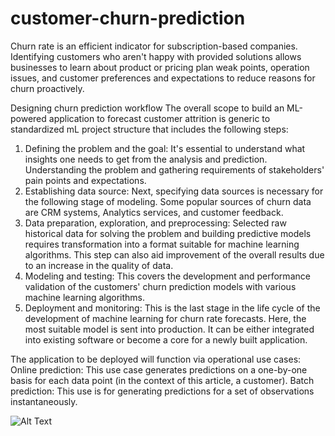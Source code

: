 # customer-churn-prediction

Churn rate is an efficient indicator for subscription-based companies. Identifying customers who aren't happy with provided solutions allows businesses to learn about product or pricing plan weak points, operation issues, and customer preferences and expectations to reduce reasons for churn proactively.

Designing churn prediction workflow
The overall scope to build an ML-powered application to forecast customer attrition is generic to standardized mL project structure that includes the following steps:

1. Defining the problem and the goal: It's essential to understand what insights one needs to get from the analysis and prediction. Understanding the problem and gathering requirements of stakeholders' pain points and expectations.
2. Establishing data source: Next, specifying data sources is necessary for the following stage of modeling. Some popular sources of churn data are CRM systems, Analytics services, and customer feedback.
3. Data preparation, exploration, and preprocessing: Selected raw historical data for solving the problem and building predictive models requires transformation into a format suitable for machine learning algorithms. This step can also aid improvement of the overall results due to an increase in the quality of data.
4. Modeling and testing: This covers the development and performance validation of the customers' churn prediction models with various machine learning algorithms.
5. Deployment and monitoring: This is the last stage in the life cycle of the development of machine learning for churn rate forecasts. Here, the most suitable model is sent into production. It can be either integrated into existing software or become a core for a newly built application.


The application to be deployed will function via operational use cases:
Online prediction: This use case generates predictions on a one-by-one basis for each data point (in the context of this article, a customer).
Batch prediction: This use is for generating predictions for a set of observations instantaneously.

![Alt Text](streamlit-app.gif)